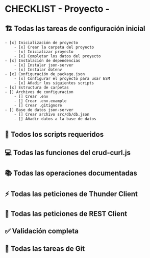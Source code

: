 # CHECKLIST - Proyecto -

## 🏗 Todas las tareas de configuración inicial
    - [x] Inicialización de proyecto
        - [x] Crear la carpeta del proyecto
        - [x] Inicializar proyecto
        - [x] Completar los datos del proyecto
    - [x] Instalación de dependencias
        - [x] Instalar json-server
        - [x] Instalar dotenv
    - [x] Configuración de package.json
        - [x] Configurar el proyecto para usar ESM
        - [x] Añadir los siguientes scripts
    - [x] Estructura de carpetas
    - [] Archivos de configuracion
        - [] Crear .env
        - [] Crear .env.example
        - [] Crear .gitignore
    - [] Base de datos json-server
        - [] Crear archivo src/db/db.json
        - [] Añadir datos a la base de datos


## 🔧 Todos los scripts requeridos
## 💻 Todas las funciones del crud-curl.js
## 📚 Todas las operaciones documentadas
## ⚡ Todas las peticiones de Thunder Client
## 📝 Todas las peticiones de REST Client
## ✅ Validación completa
## 🌿 Todas las tareas de Git